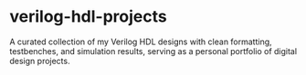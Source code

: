 # verilog-hdl-projects
A curated collection of my Verilog HDL designs with clean formatting, testbenches, and simulation results, serving as a personal portfolio of digital design projects.
